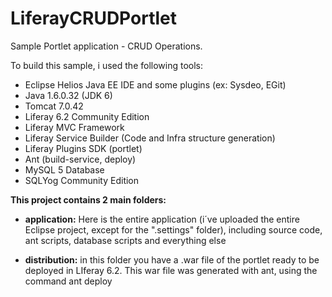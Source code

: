 LiferayCRUDPortlet
==================

Sample Portlet application - CRUD Operations.

To build this sample, i used the following tools:

- Eclipse Helios Java EE IDE and some plugins (ex: Sysdeo, EGit)
- Java 1.6.0.32 (JDK 6)
- Tomcat 7.0.42
- Liferay 6.2 Community Edition
- Liferay MVC Framework
- Liferay Service Builder (Code and Infra structure generation)
- Liferay Plugins SDK (portlet)
- Ant (build-service, deploy)
- MySQL 5 Database
- SQLYog Community Edition

<b>This project contains 2 main folders:</b>

- <b> application:</b> Here is the entire application (i´ve uploaded the entire Eclipse project, except for the ".settings" folder), including source code, ant scripts, database scripts and everything else

- <b> distribution:</b> in this folder you have a .war file of the portlet ready to be deployed in LIferay 6.2. This war file was generated with ant, using the command ant deploy
